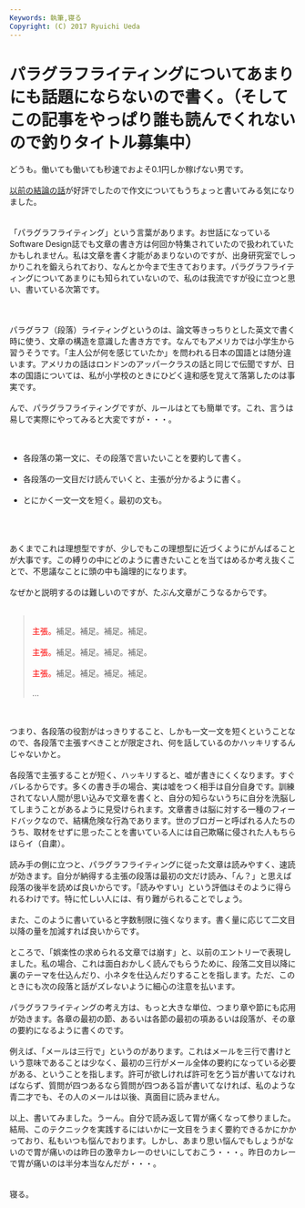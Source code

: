 ```yaml
---
Keywords: 執筆,寝る
Copyright: (C) 2017 Ryuichi Ueda
---
```


# パラグラフライティングについてあまりにも話題にならないので書く。（そしてこの記事をやっぱり誰も読んでくれないので釣りタイトル募集中）
<!--:-->どうも。働いても働いても秒速でおよそ0.1円しか稼げない男です。<br />
<br />
<a href="http://blog.ueda.asia/?p=2339">以前の結論の話</a>が好評でしたので作文についてもうちょっと書いてみる気になりました。<br />
<br />
<br />
「パラグラフライティング」という言葉があります。お世話になっているSoftware Design誌でも文章の書き方は何回か特集されていたので扱われていたかもしれません。私は文章を書く才能があまりないのですが、出身研究室でしっかりこれを鍛えられており、なんとか今まで生きております。パラグラフライティングについてあまりにも知られていないので、私のは我流ですが役に立つと思い、書いている次第です。<br />
<br />
<!--:--><!--more--><br />
<br />
パラグラフ（段落）ライティングというのは、論文等きっちりとした英文で書く時に使う、文章の構造を意識した書き方です。なんでもアメリカでは小学生から習うそうです。「主人公が何を感じていたか」を問われる日本の国語とは随分違います。アメリカの話はロンドンのアッパークラスの話と同じで伝聞ですが、日本の国語については、私が小学校のときにひどく違和感を覚えて落第したのは事実です。<br />
<br />
んで、パラグラフライティングですが、ルールはとても簡単です。これ、言うは易しで実際にやってみると大変ですが・・・。<br />
<br />
<ul><br />
 <li>各段落の第一文に、その段落で言いたいことを要約して書く。</li><br />
 <li>各段落の一文目だけ読んでいくと、主張が分かるように書く。</li><br />
 <li>とにかく一文一文を短く。最初の文も。</li><br />
</ul><br />
<br />
あくまでこれは理想型ですが、少しでもこの理想型に近づくようにがんばることが大事です。この縛りの中にどのように書きたいことを当てはめるか考え抜くことで、不思議なことに頭の中も論理的になります。<br />
<br />
なぜかと説明するのは難しいのですが、たぶん文章がこうなるからです。<br />
<br />
<blockquote><br />
<span style="color:red">主張。</span>補足。補足。補足。補足。<br />
<br />
<span style="color:red">主張。</span>補足。補足。補足。補足。<br />
<br />
<span style="color:red">主張。</span>補足。補足。補足。補足。<br />
<br />
...<br />
</blockquote><br />
<br />
つまり、各段落の役割がはっきりすること、しかも一文一文を短くということなので、各段落で主張すべきことが限定され、何を話しているのかハッキリするんじゃないかと。<br />
<br />
各段落で主張することが短く、ハッキリすると、嘘が書きにくくなります。すぐバレるからです。多くの書き手の場合、実は嘘をつく相手は自分自身です。訓練されてない人間が思い込みで文章を書くと、自分の知らないうちに自分を洗脳してしまうことがあるように見受けられます。文章書きは脳に対する一種のフィードバックなので、結構危険な行為であります。世のブロガーと呼ばれる人たちのうち、取材をせずに思ったことを書いている人には自己欺瞞に侵された人もちらほらイ（自粛）。<br />
<br />
読み手の側に立つと、パラグラフライティングに従った文章は読みやすく、速読が効きます。自分が納得する主張の段落は最初の文だけ読み、「ん？」と思えば段落の後半を読めば良いからです。「読みやすい」という評価はそのように得られるわけです。特に忙しい人には、有り難がられることでしょう。<br />
<br />
また、このように書いていると字数制限に強くなります。書く量に応じて二文目以降の量を加減すれば良いからです。<br />
<br />
ところで、「娯楽性の求められる文章では崩す」と、以前のエントリーで表現しました。私の場合、これは面白おかしく読んでもらうために、段落二文目以降に裏のテーマを仕込んだり、小ネタを仕込んだりすることを指します。ただ、このときにも次の段落と話がズレないように細心の注意を払います。<br />
<br />
パラグラフライティングの考え方は、もっと大きな単位、つまり章や節にも応用が効きます。各章の最初の節、あるいは各節の最初の項あるいは段落が、その章の要約になるように書くのです。<br />
<br />
例えば、「メールは三行で」というのがあります。これはメールを三行で書けという意味であることは少なく、最初の三行がメール全体の要約になっている必要がある、ということを指します。許可が欲しければ許可を乞う旨が書いてなければならず、質問が四つあるなら質問が四つある旨が書いてなければ、私のような青二才でも、その人のメールは以後、真面目に読みません。<br />
<br />
以上、書いてみました。うーん。自分で読み返して胃が痛くなって参りました。結局、このテクニックを実践するにはいかに一文目をうまく要約できるかにかかっており、私もいつも悩んでおります。しかし、あまり思い悩んでもしょうがないので胃が痛いのは昨日の激辛カレーのせいにしておこう・・・。昨日のカレーで胃が痛いのは半分本当なんだが・・・。<br />
<br />
<br />
寝る。
